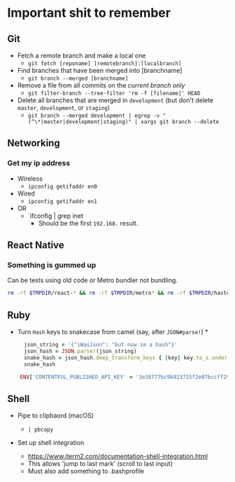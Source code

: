 # Important shit to remember

## Git

* Fetch a remote branch and make a local one
  * `git fetch [reponame] [remotebranch]:[localbranch]`
* Find branches that have been merged into [branchname]
  * `git branch --merged [branchname]`
* Remove a file from all commits on the _current branch only_
  * `git filter-branch --tree-filter 'rm -f [filename]' HEAD`
* Delete all branches that are merged in `development` (but don't delete `master`, `development`, or `staging`)
  * `git branch --merged development | egrep -v "(^\*|master|development|staging)" | xargs git branch --delete`

## Networking

### Get my ip address

* Wireless
  * `ipconfig getifaddr en0`
* Wired
  * `ipconfig getifaddr en1`
* OR
  * `ifconfig | grep inet
    * Should be the first `192.168.` result.

## React Native

### Something is gummed up

Can be tests using old code or Metro bundler not bundling.

```sh
rm -rf $TMPDIR/react-* && rm -rf $TMPDIR/metro* && rm -rf $TMPDIR/haste*
```

## Ruby

* Turn `Hash` keys to snakecase from camel (say, after `JSON#parse!`)
  *

  ```ruby
    json_string = '{"iWasJson": "but now im a hash"}'
    json_hash = JSON.parse!(json_string)
    snake_hash = json_hash.deep_transform_keys { |key| key.to_s.underscore }
    snake_hash
    ```

```ruby
    ENV['CONTENTFUL_PUBLISHED_API_KEY' = '3e38777bc9b923715f2e07bccff29a7e52f3a884f7c8cdaad7e226fa9d76125f'
```

## Shell

* Pipe to clipbaord (macOS)
  * `| pbcopy`

* Set up shell integration
  * <https://www.iterm2.com/documentation-shell-integration.html>
  * This allows 'jump to last mark' (scroll to last input)
  * Must also add something to .bashprofile
